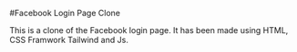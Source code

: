 #Facebook Login Page Clone

This is a clone of the Facebook login page. It has been made using HTML, CSS Framwork Tailwind and Js.
<!-- ## Demo:  [Click Here](https://facebook-loginpageclone.netlify.app/) -->
<!-- ![image](https://user-images.githubusercontent.com/72465810/139599314-c6f3d4a9-b3e8-40ce-afac-34861 -->

